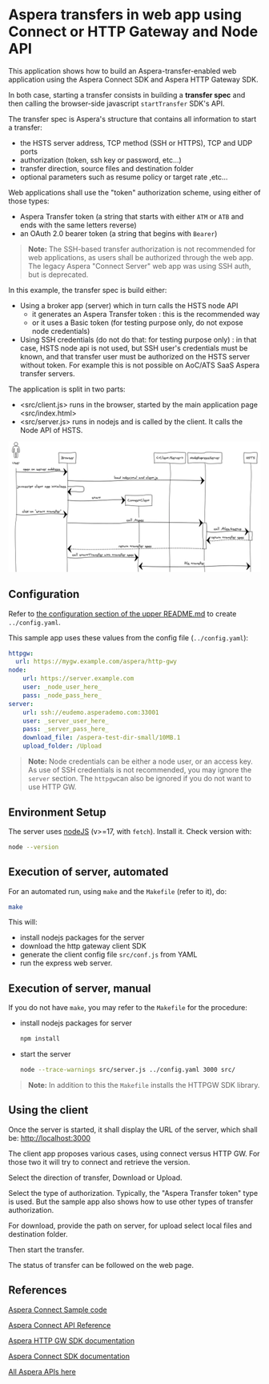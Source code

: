 # Aspera transfers in web app using Connect or HTTP Gateway and Node API

This application shows how to build an Aspera-transfer-enabled web application using the Aspera Connect SDK and Aspera HTTP Gateway SDK.

In both case, starting a transfer consists in building a **transfer spec** and then calling the browser-side javascript `startTransfer` SDK's API.

The transfer spec is Aspera's structure that contains all information to start a transfer:

- the HSTS server address, TCP method (SSH or HTTPS), TCP and UDP ports
- authorization (token, ssh key or password, etc...)
- transfer direction, source files and destination folder
- optional parameters such as resume policy or target rate ,etc...

Web applications shall use the "token" authorization scheme, using either of those types:

- Aspera Transfer token (a string that starts with either `ATM` or `ATB` and ends with the same letters reverse)
- an OAuth 2.0 bearer token (a string that begins with `Bearer`)

> **Note:** The SSH-based transfer authorization is not recommended for web applications, as users shall be authorized through the web app. The legacy Aspera "Connect Server" web app was using SSH auth, but is deprecated.

In this example, the transfer spec is build either:

- Using a broker app (server) which in turn calls the HSTS node API
  - it generates an Aspera Transfer token : this is the recommended way
  - or it uses a Basic token (for testing purpose only, do not expose node credentials)
- Using SSH credentials (do not do that: for testing purpose only) : in that case, HSTS node api is not used, but SSH user's credentials must be known, and that transfer user must be authorized on the HSTS server without token. For example this is not possible on AoC/ATS SaaS Aspera transfer servers.

The application is split in two parts:

- <src/client.js> runs in the browser, started by the main application page <src/index.html>
- <src/server.js> runs in nodejs and is called by the client. It calls the Node API of HSTS.

![diagram](diagram.png)

## Configuration

Refer to [the configuration section of the upper README.md](../README.md#configuration-file) to create `../config.yaml`.

This sample app uses these values from the config file (`../config.yaml`):

```yaml
httpgw:
  url: https://mygw.example.com/aspera/http-gwy
node:
    url: https://server.example.com
    user: _node_user_here_
    pass: _node_pass_here_
server:
    url: ssh://eudemo.asperademo.com:33001
    user: _server_user_here_
    pass: _server_pass_here_
    download_file: /aspera-test-dir-small/10MB.1
    upload_folder: /Upload
```

> **Note:** Node credentials can be either a node user, or an access key. As use of SSH credentials is not recommended, you may ignore the `server` section. The `httpgw`can also be ignored if you do not want to use HTTP GW.

## Environment Setup

The server uses [nodeJS](https://nodejs.org/) (v>=17, with `fetch`).
Install it.
Check version with:

```bash
node --version
```

## Execution of server, automated

For an automated run, using `make` and the `Makefile` (refer to it), do:

```bash
make
```

This will:

- install nodejs packages for the server
- download the http gateway client SDK
- generate the client config file `src/conf.js` from YAML
- run the express web server.

## Execution of server, manual

If you do not have `make`, you may refer to the `Makefile` for the procedure:

- install nodejs packages for server

  ```bash
  npm install
  ```

- start the server

  ```bash
  node --trace-warnings src/server.js ../config.yaml 3000 src/
  ```

> **Note:** In addition to this the `Makefile` installs the HTTPGW SDK library.

## Using the client

Once the server is started, it shall display the URL of the server, which shall be: <http://localhost:3000>

The client app proposes various cases, using connect versus HTTP GW.
For those two it will try to connect and retrieve the version.

Select the direction of transfer, Download or Upload.

Select the type of authorization.
Typically, the "Aspera Transfer token" type is used.
But the sample app also shows how to use other types of transfer authorization.

For download, provide the path on server, for upload select local files and destination folder.

Then start the transfer.

The status of transfer can be followed on the web page.

## References

[Aspera Connect Sample code](https://github.com/IBM/aspera-connect-sdk-js)

[Aspera Connect API Reference](https://ibm.github.io/aspera-connect-sdk-js/)

[Aspera HTTP GW SDK documentation](https://developer.ibm.com/apis/catalog?search=%22aspera%20http%22)

[Aspera Connect SDK documentation](https://developer.ibm.com/apis/catalog?search=%22aspera%20connect%22)

[All Aspera APIs here](https://developer.ibm.com/apis/catalog?search=aspera)
